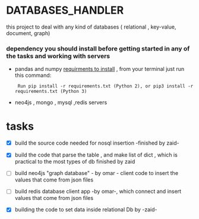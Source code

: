 # DATABASES_HANDLER
this project to deal with any kind of databases ( relational , key-value, document, graph) 

### dependency you should install before getting started in any of the tasks and working with servers
- pandas and numpy [requirments to install](./requirements.txt) , from your terminal just run this command: 

       Run pip install -r requirements.txt (Python 2), or pip3 install -r requirements.txt (Python 3)
- neo4js , mongo , mysql ,redis servers 


#  tasks
- [x] build the source code needed for nosql insertion -finished by zaid-
- [x] build the code that parse the table , and make list of dict , which is practical to the most types of db  finished by zaid
- [ ] build neo4js "graph database" - by omar - client code to insert the values that come from 
json files

- [ ] build redis database client app -by omar-, which connect and insert values that come from  json files

- [x] building the code to set data inside relational Db by -zaid- 
